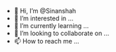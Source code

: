- 👋 Hi, I’m @Sinanshah
- 👀 I’m interested in ...
- 🌱 I’m currently learning ...
- 💞️ I’m looking to collaborate on ...
- 📫 How to reach me ...

<!---
Sinanshah/Sinanshah is a ✨ special ✨ repository because its `README.md` (this file) appears on your GitHub profile.
You can click the Preview link to take a look at your changes.
--->

